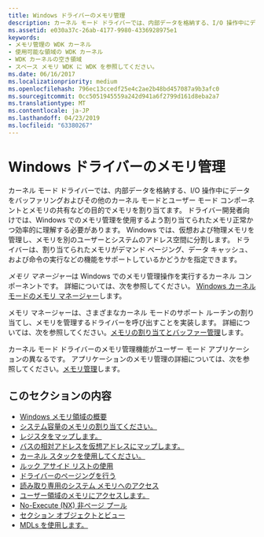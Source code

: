 ```yaml
---
title: Windows ドライバーのメモリ管理
description: カーネル モード ドライバーでは、内部データを格納する、I/O 操作中にデータをバッファリングおよびその他のカーネル モードとユーザー モード コンポーネントとメモリの共有などの目的でメモリを割り当てます。
ms.assetid: e030a37c-26ab-4177-9980-4336928975e1
keywords:
- メモリ管理の WDK カーネル
- 使用可能な領域の WDK カーネル
- WDK カーネルの空き領域
- スペース メモリ WDK に WDK を参照してください。
ms.date: 06/16/2017
ms.localizationpriority: medium
ms.openlocfilehash: 796ec13ccedf25e4c2ae2b48bd457087a9b3afc0
ms.sourcegitcommit: 0cc5051945559a242d941a6f2799d161d8eba2a7
ms.translationtype: MT
ms.contentlocale: ja-JP
ms.lasthandoff: 04/23/2019
ms.locfileid: "63380267"
---
```

# <a name="memory-management-for-windows-drivers"></a>Windows ドライバーのメモリ管理


カーネル モード ドライバーでは、内部データを格納する、I/O 操作中にデータをバッファリングおよびその他のカーネル モードとユーザー モード コンポーネントとメモリの共有などの目的でメモリを割り当てます。 ドライバー開発者向けでは、Windows でのメモリ管理を使用するよう割り当てられたメモリ正常かつ効率的に理解する必要があります。 Windows では、仮想および物理メモリを管理し、メモリを別のユーザーとシステムのアドレス空間に分割します。 ドライバーは、割り当てられたメモリがデマンド ページング、データ キャッシュ、および命令の実行などの機能をサポートしているかどうかを指定できます。




*メモリ マネージャー*は Windows でのメモリ管理操作を実行するカーネル コンポーネントです。 詳細については、次を参照してください。 [Windows カーネル モードのメモリ マネージャー](windows-kernel-mode-memory-manager.md)します。

メモリ マネージャーは、さまざまなカーネル モードのサポート ルーチンの割り当てし、メモリを管理するドライバーを呼び出すことを実装します。 詳細については、次を参照してください。[メモリの割り当てとバッファー管理](https://msdn.microsoft.com/library/windows/hardware/ff554422)します。

カーネル モード ドライバーのメモリ管理機能がユーザー モード アプリケーションの異なるです。 アプリケーションのメモリ管理の詳細については、次を参照してください。[メモリ管理](https://msdn.microsoft.com/library/windows/desktop/aa366779)します。

## <a name="in-this-section"></a>このセクションの内容


-   [Windows メモリ領域の概要](overview-of-windows-memory-space.md)
-   [システム容量のメモリの割り当てください。](allocating-system-space-memory.md)
-   [レジスタをマップします。](map-registers.md)
-   [バスの相対アドレスを仮想アドレスにマップします。](mapping-bus-relative-addresses-to-virtual-addresses.md)
-   [カーネル スタックを使用してください。](using-the-kernel-stack.md)
-   [ルック アサイド リストの使用](using-lookaside-lists.md)
-   [ドライバーのページングを行う](making-drivers-pageable.md)
-   [読み取り専用のシステム メモリへのアクセス](accessing-read-only-system-memory.md)
-   [ユーザー領域のメモリにアクセスします。](accessing-user-space-memory.md)
-   [No-Execute (NX) 非ページ プール](no-execute-nonpaged-pool.md)
-   [セクション オブジェクトとビュー](section-objects-and-views.md)
-   [MDLs を使用します。](using-mdls.md)

 

 





